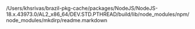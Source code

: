 /Users/khsrivas/brazil-pkg-cache/packages/NodeJS/NodeJS-18.x.43973.0/AL2_x86_64/DEV.STD.PTHREAD/build/lib/node_modules/npm/node_modules/mkdirp/readme.markdown